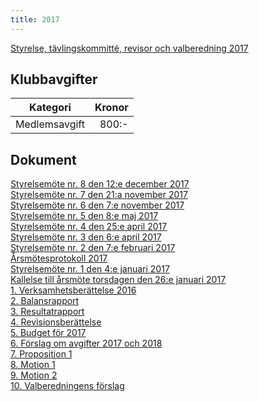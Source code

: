 ```yaml
---
title: 2017
---
```

[Styrelse, tävlingskommitté, revisor och valberedning 2017](seniorstyrelse_2017.pdf)

## Klubbavgifter

|Kategori|Kronor|
|-|-:|
|Medlemsavgift|800:-|

## Dokument
[Styrelsemöte nr. 8 den 12:e december 2017](Protokoll_SrS_nr8_2017.pdf)  
[Styrelsemöte nr. 7 den 21:a november 2017](Protokoll_SrS_nr7_2017.pdf)  
[Styrelsemöte nr. 6 den 7:e november 2017](Protokoll_SrS_nr6_2017.pdf)  
[Styrelsemöte nr. 5 den 8:e maj 2017](Protokoll_SrS_nr5_2017.pdf)  
[Styrelsemöte nr. 4 den 25:e april 2017](Protokoll_SrS_nr4_2017.pdf)  
[Styrelsemöte nr. 3 den 6:e april 2017](Protokoll_SrS_nr3_2017.pdf)  
[Styrelsemöte nr. 2 den 7:e februari 2017](Protokoll_SrS_nr2_2017.pdf)  
[Årsmötesprotokoll 2017](arsmote_protokoll_2017.pdf)  
[Styrelsemöte nr. 1 den 4:e januari 2017](Protokoll_SrS_nr1_2017.pdf)  
[Kallelse till årsmöte torsdagen den 26:e januari 2017](kallelse_SrS_arsmote_2017.pdf)  
[1. Verksamhetsberättelse 2016](bilaga1_verksamhet_2016.pdf)  
[2. Balansrapport](balansrapport.pdf)  
[3. Resultatrapport](resultatrapport.pdf)  
[4. Revisionsberättelse](bilaga3_revision_2016.pdf)  
[5. Budget för 2017](bilaga4_budget_2017.pdf)  
[6. Förslag om avgifter 2017 och 2018](bilaga5_avgiftsforslag_2017_2018.pdf)  
[7. Proposition 1](Proposition_1.pdf)  
[8. Motion 1](Motion_1.pdf)  
[9. Motion 2](Motion_2.pdf)  
[10. Valberedningens förslag](valberedning_2017.pdf)  

